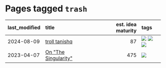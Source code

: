 # Pages tagged `trash`

|last_modified|title|est. idea maturity|tags
|:---|:---|---:|:---|
|2024-08-09|[troll tanishq](../troll_tanishq.md)|87|[![](https://img.shields.io/badge/tag-completed-496a1)](../tags/completed.md) [![](https://img.shields.io/badge/tag-eleuther-37db7)](../tags/eleuther.md) [![](https://img.shields.io/badge/tag-trash-fae99e)](../tags/trash.md)|
|2023-04-07|[On "The Singularity"](../alternative-perspective-on-the-singularity.md)|475|[![](https://img.shields.io/badge/tag-trash-fae99e)](../tags/trash.md)|